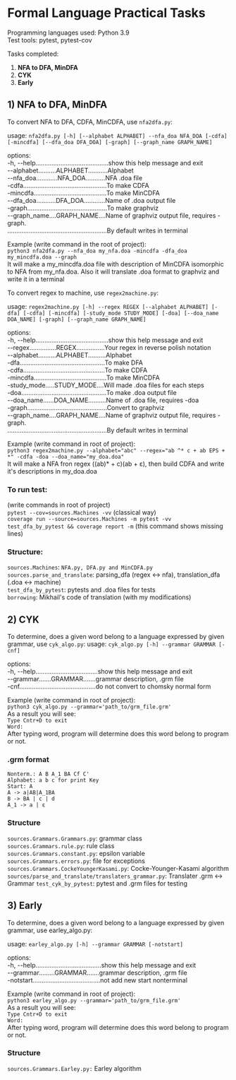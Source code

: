 # Formal Language Practical Tasks

Programming languages used: Python 3.9  
Test tools: pytest, pytest-cov

Tasks completed:  
1) **NFA to DFA, MinDFA**
2) **CYK**
3) **Early**

## 1) NFA to DFA, MinDFA 
To convert NFA to DFA, CDFA, MinCDFA, use `nfa2dfa.py`:

usage: `nfa2dfa.py [-h] [--alphabet ALPHABET] --nfa_doa NFA_DOA [-cdfa] [-mincdfa] [--dfa_doa DFA_DOA] [-graph] [--graph_name GRAPH_NAME]`

options: <br/>
  -h, --help.........................................show this help message and exit <br/>
  --alphabet..........ALPHABET...........Alphabet <br/>
  --nfa_doa............NFA_DOA...........NFA .doa file <br/>
  -cdfa...............................................To make CDFA <br/>
  -mincdfa.........................................To make MinCDFA <br/>
  --dfa_doa...........DFA_DOA............Name of .doa output file <br/>
  -graph.............................................To make graphviz <br/>
  --graph_name....GRAPH_NAME....Name of graphviz output file, requires -graph. <br/> 
  ........................................................By default writes in terminal 

Example (write command in the root of project):   
`python3 nfa2dfa.py --nfa_doa my_nfa.doa -mincdfa -dfa_doa my_mincdfa.doa --graph`  
It will make a my_mincdfa.doa file with description of MinCDFA isomorphic to NFA from my_nfa.doa. Also it will translate .doa format to graphviz and write it in a terminal

To convert regex to machine, use `regex2machine.py`:

usage: `regex2machine.py [-h] --regex REGEX [--alphabet ALPHABET] [-dfa] [-cdfa] [-mincdfa] [-study_mode STUDY_MODE] [-doa] [--doa_name DOA_NAME] [-graph] [--graph_name GRAPH_NAME]`

options:  
  -h, --help.........................................show this help message and exit  
  --regex...............REGEX................Your regex in reverse polish notation  
  --alphabet..........ALPHABET..........Alphabet  
  -dfa................................................To make DFA  
  -cdfa..............................................To make CDFA  
  -mincdfa.........................................To make MinCDFA  
  -study_mode.....STUDY_MODE....Will made .doa files for each steps  
  -doa................................................To make .doa output file  
  --doa_name......DOA_NAME..........Name of .doa file, requires -doa  
  -graph.............................................Convert to graphviz  
  --graph_name....GRAPH_NAME....Name of graphviz output file, requires -graph.  
........................................................By default writes in terminal  

Example (write command in root of project):  
`python3 regex2machine.py --alphabet="abc" --regex="ab ^* c + ab EPS + *" -cdfa -doa --doa_name="my_doa.doa"`  
It will make a NFA fron regex ((ab)* + c)(ab + ε), then build CDFA and write it's descriptions in my_doa.doa


### To run test:
(write commands in root of project)  
`pytest --cov=sources.Machines -vv` (classical way)  
`coverage run --source=sources.Machines -m pytest -vv test_dfa_by_pytest && coverage report -m`
(this command shows missing lines)

### Structure:
`sources.Machines`: `NFA.py, DFA.py and MinCDFA.py`  
`sources.parse_and_translate`: parsing_dfa (regex <-> nfa), translation_dfa (.doa <-> machine)  
`test_dfa_by_pytest`: pytests and .doa files for tests  
`borrowing`: Mikhail's code of translation (with my modifications)

## 2) CYK
To determine, does a given word belong to a language expressed by given grammar, use  `cyk_algo.py`:
usage: `cyk_algo.py [-h] --grammar GRAMMAR [-cnf]`

options:\
-h, --help...................................show this help message and exit\
--grammar.......GRAMMAR.......grammar description, .grm file\
-cnf...........................................do not convert to chomsky normal form

Example (write command in root of project):\
`python3 cyk_algo.py --grammar='path_to/grm_file.grm'`\
As a result you will see:\
`Type Cntr+D to exit`\
`Word: `\
After typing word, program will determine does this word belong to program or not.

### .grm format ###
`Nonterm.: A B A_1 BA Cf C'`\
`Alphabet: a b c for print Key`\
`Start: A`\
`A -> a|AB|A_1BA`\
`B -> BA | c | d`\
`A_1 -> a | ε`

### Structure ###
`sources.Grammars.Grammars.py`: grammar class\
`sources.Grammars.rule.py`: rule class\
`sources.Grammars.constant.py`: epsilon variable\
`sources.Grammars.errors.py`: file for exceptions\
`sources.Grammars.CockeYoungerKasami.py`: Cocke-Younger-Kasami algorithm
`sources/parse_and_translate/translaters_grammar.py`: Translater .grm <-> Grammar
`test_cyk_by_pytest`: pytest and .grm files for testing

## 3) Early
To determine, does a given word belong to a language expressed by given grammar, use earley_algo.py:

usage: `earley_algo.py [-h] --grammar GRAMMAR [-notstart]`

options: \
  -h, --help.....................................show this help message and exit \
  --grammar.........GRAMMAR.......grammar description, .grm file \
  -notstart......................................not add new start nonterminal

Example (write command in root of project):\
`python3 earley_algo.py --grammar='path_to/grm_file.grm'` \
As a result you will see:\
`Type Cntr+D to exit` \
`Word:` \
After typing word, program will determine does this word belong to program or not.

### Structure ###
`sources.Grammars.Earley.py:` Earley algorithm
